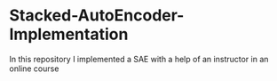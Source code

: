 # Stacked-AutoEncoder-Implementation
In this repository I implemented a SAE with a help of an instructor in an online course
